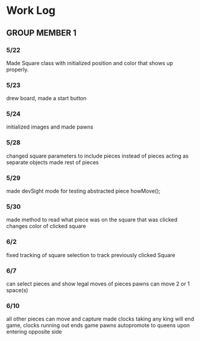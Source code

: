 # Work Log

## GROUP MEMBER 1

### 5/22

Made Square class with initialized position and color that shows up properly.

### 5/23
drew board, made a start button

### 5/24
initialized images and made pawns

### 5/28
changed square parameters to include pieces instead of pieces acting as separate objects
made rest of pieces

### 5/29
made devSight mode for testing
abstracted piece howMove();

### 5/30
made method to read what piece was on the square that was clicked
changes color of clicked square

### 6/2
fixed tracking of square selection to track previously clicked Square

### 6/7
can select pieces and show legal moves of pieces
pawns can move 2 or 1 space(s)

### 6/10
all other pieces can move and capture
made clocks
taking any king will end game, clocks running out ends game
pawns autopromote to queens upon entering opposite side

